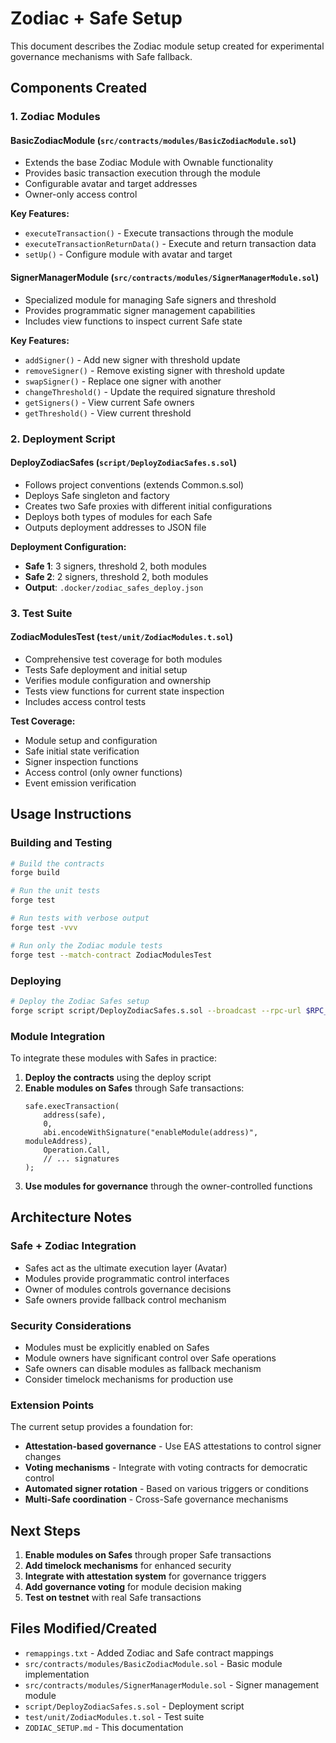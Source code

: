 # Zodiac + Safe Setup

This document describes the Zodiac module setup created for experimental governance mechanisms with Safe fallback.

## Components Created

### 1. Zodiac Modules

#### BasicZodiacModule (`src/contracts/modules/BasicZodiacModule.sol`)
- Extends the base Zodiac Module with Ownable functionality  
- Provides basic transaction execution through the module
- Configurable avatar and target addresses
- Owner-only access control

**Key Features:**
- `executeTransaction()` - Execute transactions through the module
- `executeTransactionReturnData()` - Execute and return transaction data
- `setUp()` - Configure module with avatar and target

#### SignerManagerModule (`src/contracts/modules/SignerManagerModule.sol`)
- Specialized module for managing Safe signers and threshold
- Provides programmatic signer management capabilities
- Includes view functions to inspect current Safe state

**Key Features:**
- `addSigner()` - Add new signer with threshold update
- `removeSigner()` - Remove existing signer with threshold update  
- `swapSigner()` - Replace one signer with another
- `changeThreshold()` - Update the required signature threshold
- `getSigners()` - View current Safe owners
- `getThreshold()` - View current threshold

### 2. Deployment Script

#### DeployZodiacSafes (`script/DeployZodiacSafes.s.sol`)
- Follows project conventions (extends Common.s.sol)
- Deploys Safe singleton and factory
- Creates two Safe proxies with different initial configurations
- Deploys both types of modules for each Safe
- Outputs deployment addresses to JSON file

**Deployment Configuration:**
- **Safe 1**: 3 signers, threshold 2, both modules
- **Safe 2**: 2 signers, threshold 2, both modules
- **Output**: `.docker/zodiac_safes_deploy.json`

### 3. Test Suite

#### ZodiacModulesTest (`test/unit/ZodiacModules.t.sol`)
- Comprehensive test coverage for both modules
- Tests Safe deployment and initial setup
- Verifies module configuration and ownership
- Tests view functions for current state inspection
- Includes access control tests

**Test Coverage:**
- Module setup and configuration
- Safe initial state verification  
- Signer inspection functions
- Access control (only owner functions)
- Event emission verification

## Usage Instructions

### Building and Testing

```bash
# Build the contracts
forge build

# Run the unit tests
forge test

# Run tests with verbose output
forge test -vvv

# Run only the Zodiac module tests
forge test --match-contract ZodiacModulesTest
```

### Deploying

```bash
# Deploy the Zodiac Safes setup
forge script script/DeployZodiacSafes.s.sol --broadcast --rpc-url $RPC_URL
```

### Module Integration

To integrate these modules with Safes in practice:

1. **Deploy the contracts** using the deploy script
2. **Enable modules on Safes** through Safe transactions:
   ```solidity
   safe.execTransaction(
       address(safe),
       0,
       abi.encodeWithSignature("enableModule(address)", moduleAddress),
       Operation.Call,
       // ... signatures
   );
   ```
3. **Use modules for governance** through the owner-controlled functions

## Architecture Notes

### Safe + Zodiac Integration
- Safes act as the ultimate execution layer (Avatar)
- Modules provide programmatic control interfaces
- Owner of modules controls governance decisions
- Safe owners provide fallback control mechanism

### Security Considerations
- Modules must be explicitly enabled on Safes
- Module owners have significant control over Safe operations
- Safe owners can disable modules as fallback mechanism
- Consider timelock mechanisms for production use

### Extension Points

The current setup provides a foundation for:
- **Attestation-based governance** - Use EAS attestations to control signer changes
- **Voting mechanisms** - Integrate with voting contracts for democratic control
- **Automated signer rotation** - Based on various triggers or conditions
- **Multi-Safe coordination** - Cross-Safe governance mechanisms

## Next Steps

1. **Enable modules on Safes** through proper Safe transactions
2. **Add timelock mechanisms** for enhanced security
3. **Integrate with attestation system** for governance triggers
4. **Add governance voting** for module decision making
5. **Test on testnet** with real Safe transactions

## Files Modified/Created

- `remappings.txt` - Added Zodiac and Safe contract mappings
- `src/contracts/modules/BasicZodiacModule.sol` - Basic module implementation
- `src/contracts/modules/SignerManagerModule.sol` - Signer management module  
- `script/DeployZodiacSafes.s.sol` - Deployment script
- `test/unit/ZodiacModules.t.sol` - Test suite
- `ZODIAC_SETUP.md` - This documentation